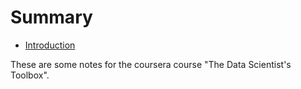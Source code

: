 # Summary

* [Introduction](README.md)

These are some notes for the coursera course "The Data Scientist's Toolbox".